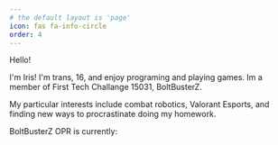 ```yaml
---
# the default layout is 'page'
icon: fas fa-info-circle
order: 4
---
```

<script language = 'javascript'> 
function getOPR()
    axios.get("https://api.ftcscout.org/rest/v1/teams/15031/quick-stats?season=2023&region=All")
        .then(response => {
            document.getElementById("opr").innerHTML = response.data["tot"]["value"];
        })
        rl.close();
</script>
Hello!

I'm Iris! I'm trans, 16, and enjoy programing and playing games. Im a member of First Tech Challange 15031, BoltBusterZ. 

My particular interests include combat robotics, Valorant Esports, and finding new ways to procrastinate doing my homework.

<p onload = "getOPR()">BoltBusterZ OPR is currently: <b><span id = "opr"></span></b></p>